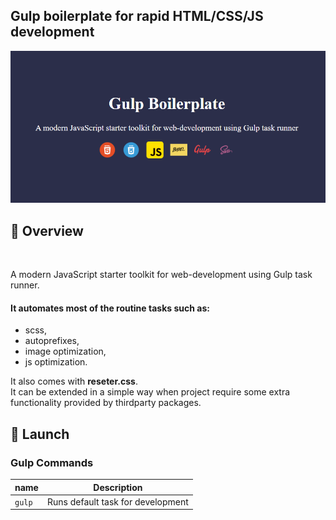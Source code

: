 ## Gulp boilerplate for rapid HTML/CSS/JS development

![header](./src/images/screenshoot.png?raw=true)

## :tada: Overview

<br/>

A modern JavaScript starter toolkit for web-development using Gulp task runner.

#### It automates most of the routine tasks such as:

- scss,
- autoprefixes,
- image optimization,
- js optimization.

It also comes with <b>reseter.css</b>. </br>
It can be extended in a simple way when project require some extra functionality provided by thirdparty packages.

## :red_circle: Launch

### Gulp Commands

| name   | Description                       |
| ------ | --------------------------------- |
| `gulp` | Runs default task for development |

<br/>
